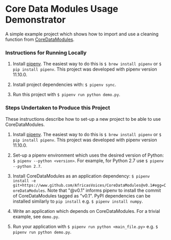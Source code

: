 # Core Data Modules Usage Demonstrator
A simple example project which shows how to import and use a cleaning function from
[CoreDataModules](https://github.com/AfricasVoices/CoreDataModules).

### Instructions for Running Locally
1. Install [pipenv](https://docs.pipenv.org/#install-pipenv-today). 
The easiest way to do this is `$ brew install pipenv` or `$ pip install pipenv`. 
This project was developed with pipenv version 11.10.0. 

1. Install project dependencies with: `$ pipenv sync`.

1. Run this project with `$ pipenv run python demo.py`.


### Steps Undertaken to Produce this Project
These instructions describe how to set-up a new project to be able to use CoreDataModules.

1. Install [pipenv](https://docs.pipenv.org/#install-pipenv-today). 
The easiest way to do this is `$ brew install pipenv` or `$ pip install pipenv`. 
This project was developed with pipenv version 11.10.0. 

1. Set-up a pipenv environment which uses the desired version of Python: `$ pipenv --python <version>`.
For example, for Python 2.7 use `$ pipenv --python 2.7`.

1. Install CoreDataModules as an application dependency: 
`$ pipenv install -e git+https://www.github.com/AfricasVoices/CoreDataModules@v0.1#egg=CoreDataModules`. 
Note that "@v0.1" informs pipenv to install the commit of CoreDataModules tagged as "v0.1". 
PyPI dependencies can be installed similarly to `pip install` e.g. `$ pipenv install numpy`.

1. Write an application which depends on CoreDataModules. For a trivial example, see `demo.py`.

1. Run your application with `$ pipenv run python <main_file.py>` e.g. `$ pipenv run python demo.py`.
